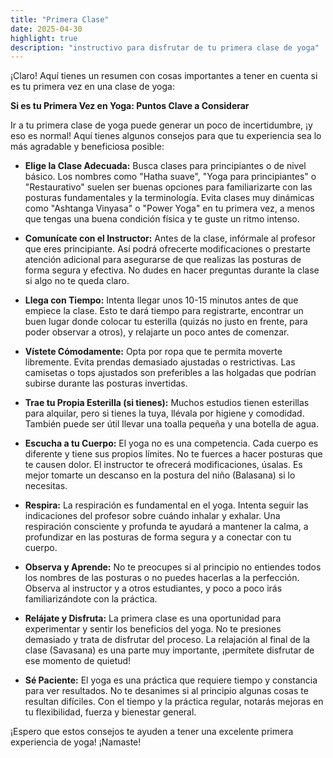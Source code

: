 ```yaml
---
title: "Primera Clase"
date: 2025-04-30
highlight: true
description: "instructivo para disfrutar de tu primera clase de yoga"
---
```


¡Claro! Aquí tienes un resumen con cosas importantes a tener en cuenta si es tu primera vez en una clase de yoga:

**Si es tu Primera Vez en Yoga: Puntos Clave a Considerar**

Ir a tu primera clase de yoga puede generar un poco de incertidumbre, ¡y eso es normal! Aquí tienes algunos consejos para que tu experiencia sea lo más agradable y beneficiosa posible:

* **Elige la Clase Adecuada:** Busca clases para principiantes o de nivel básico. Los nombres como "Hatha suave", "Yoga para principiantes" o "Restaurativo" suelen ser buenas opciones para familiarizarte con las posturas fundamentales y la terminología. Evita clases muy dinámicas como "Ashtanga Vinyasa" o "Power Yoga" en tu primera vez, a menos que tengas una buena condición física y te guste un ritmo intenso.

* **Comunícate con el Instructor:** Antes de la clase, infórmale al profesor que eres principiante. Así podrá ofrecerte modificaciones o prestarte atención adicional para asegurarse de que realizas las posturas de forma segura y efectiva. No dudes en hacer preguntas durante la clase si algo no te queda claro.

* **Llega con Tiempo:** Intenta llegar unos 10-15 minutos antes de que empiece la clase. Esto te dará tiempo para registrarte, encontrar un buen lugar donde colocar tu esterilla (quizás no justo en frente, para poder observar a otros), y relajarte un poco antes de comenzar.

* **Vístete Cómodamente:** Opta por ropa que te permita moverte libremente. Evita prendas demasiado ajustadas o restrictivas. Las camisetas o tops ajustados son preferibles a las holgadas que podrían subirse durante las posturas invertidas.

* **Trae tu Propia Esterilla (si tienes):** Muchos estudios tienen esterillas para alquilar, pero si tienes la tuya, llévala por higiene y comodidad. También puede ser útil llevar una toalla pequeña y una botella de agua.

* **Escucha a tu Cuerpo:** El yoga no es una competencia. Cada cuerpo es diferente y tiene sus propios límites. No te fuerces a hacer posturas que te causen dolor. El instructor te ofrecerá modificaciones, úsalas. Es mejor tomarte un descanso en la postura del niño (Balasana) si lo necesitas.

* **Respira:** La respiración es fundamental en el yoga. Intenta seguir las indicaciones del profesor sobre cuándo inhalar y exhalar. Una respiración consciente y profunda te ayudará a mantener la calma, a profundizar en las posturas de forma segura y a conectar con tu cuerpo.

* **Observa y Aprende:** No te preocupes si al principio no entiendes todos los nombres de las posturas o no puedes hacerlas a la perfección. Observa al instructor y a otros estudiantes, y poco a poco irás familiarizándote con la práctica.

* **Relájate y Disfruta:** La primera clase es una oportunidad para experimentar y sentir los beneficios del yoga. No te presiones demasiado y trata de disfrutar del proceso. La relajación al final de la clase (Savasana) es una parte muy importante, ¡permítete disfrutar de ese momento de quietud!

* **Sé Paciente:** El yoga es una práctica que requiere tiempo y constancia para ver resultados. No te desanimes si al principio algunas cosas te resultan difíciles. Con el tiempo y la práctica regular, notarás mejoras en tu flexibilidad, fuerza y bienestar general.

¡Espero que estos consejos te ayuden a tener una excelente primera experiencia de yoga! ¡Namaste!